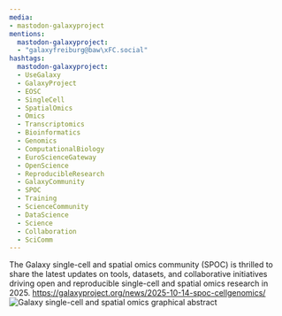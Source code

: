 ```yaml
---
media:
- mastodon-galaxyproject
mentions:
  mastodon-galaxyproject:
  - "galaxyfreiburg@baw\xFC.social"
hashtags:
  mastodon-galaxyproject:
  - UseGalaxy
  - GalaxyProject
  - EOSC
  - SingleCell
  - SpatialOmics
  - Omics
  - Transcriptomics
  - Bioinformatics
  - Genomics
  - ComputationalBiology
  - EuroScienceGateway
  - OpenScience
  - ReproducibleResearch
  - GalaxyCommunity
  - SPOC
  - Training
  - ScienceCommunity
  - DataScience
  - Science
  - Collaboration
  - SciComm
---
```

The Galaxy single-cell and spatial omics community (SPOC) is thrilled to share the latest updates on tools, datasets, and collaborative initiatives driving open and reproducible single-cell and spatial omics research in 2025.
https://galaxyproject.org/news/2025-10-14-spoc-cellgenomics/
![Galaxy single-cell and spatial omics graphical abstract](https://galaxyproject.org/assets/static/graphical_abstract.f6ff8a4.066c2330b46e13ce11925df37504b3f4.jpg)
